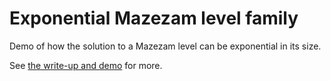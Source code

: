 # Exponential Mazezam level family

Demo of how the solution to a Mazezam level can be exponential in its
size.

See [the write-up and demo](https://bennorth.github.io/exponential-mazezam/index.html) for more.
